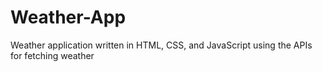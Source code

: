 # Weather-App
Weather application written in HTML, CSS, and JavaScript using the APIs for fetching weather
